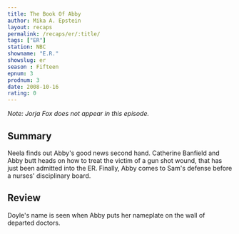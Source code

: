 ```yaml
---
title: The Book Of Abby
author: Mika A. Epstein
layout: recaps
permalink: /recaps/er/:title/
tags: ["ER"]
station: NBC
showname: "E.R."
showslug: er
season : Fifteen
epnum: 3
prodnum: 3
date: 2008-10-16
rating: 0
---
```


_Note: Jorja Fox does not appear in this episode._

## Summary

Neela finds out Abby's good news second hand. Catherine Banfield and Abby butt heads on how to treat the victim of a gun shot wound, that has just been admitted into the ER. Finally, Abby comes to Sam's defense before a nurses' disciplinary board.

## Review

Doyle's name is seen when Abby puts her nameplate on the wall of departed doctors.
